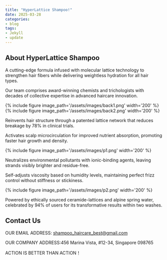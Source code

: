 ```yaml
---
title: "HyperLattice Shampoo!"
date: 2025-03-28
categories:
- blog
tags:
- Jekyll
- update
---
```


## About HyperLattice Shampoo

A cutting-edge formula infused with molecular lattice technology to strengthen hair fibers while delivering weightless hydration for all hair types.

Our team comprises award-winning chemists and trichologists with decades of collective expertise in advanced haircare innovation.

{% include figure image_path='/assets/images/back1.png' width='200' %}
{% include figure image_path='/assets/images/back2.png' width='200' %}

Reinvents hair structure through a patented lattice network that reduces breakage by 78% in clinical trials.

Activates scalp microcirculation for improved nutrient absorption, promoting faster hair growth and density.

{% include figure image_path='/assets/images/p1.png' width='200' %}

Neutralizes environmental pollutants with ionic-binding agents, leaving strands visibly brighter and residue-free.

Self-adjusts viscosity based on humidity levels, maintaining perfect frizz control without stiffness or stickiness.

{% include figure image_path='/assets/images/p2.png' width='200' %}

Powered by ethically sourced ceramide-lattices and alpine spring water, celebrated by 94% of users for its transformative results within two washes.

## Contact Us

OUR EMAIL ADDRESS: shampoo_haircare_best@gmail.com

OUR COMPANY ADDRESS:456 Marina Vista, #12-34, Singapore 098765

ACTION IS BETTER THAN ACTION！

